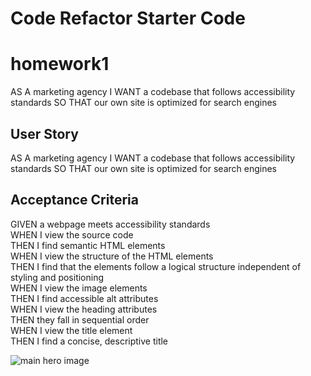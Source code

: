 # Code Refactor Starter Code
# homework1
AS A marketing agency I WANT a codebase that follows accessibility standards SO THAT our own site is optimized for search engines


## User Story
AS A marketing agency
I WANT a codebase that follows accessibility standards
SO THAT our own site is optimized for search engines
## Acceptance Criteria
GIVEN a webpage meets accessibility standards <br />
WHEN I view the source code <br />
THEN I find semantic HTML elements <br />
WHEN I view the structure of the HTML elements <br />
THEN I find that the elements follow a logical structure independent of styling and positioning <br />
WHEN I view the image elements <br />
THEN I find accessible alt attributes <br />
WHEN I view the heading attributes <br />
THEN they fall in sequential order <br />
WHEN I view the title element <br />
THEN I find a concise, descriptive title <br />


![main hero image](image.jpg "main background")
